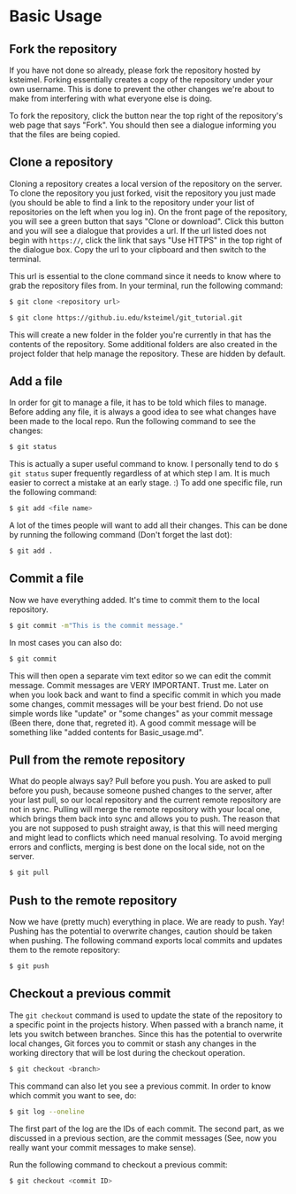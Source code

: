 # Basic Usage

## Fork the repository

If you have not done so already, please fork the repository hosted by ksteimel. Forking essentially creates a copy of the repository under your own username. This is done to prevent the other changes we're about to make from interfering with what everyone else is doing. 

To fork the repository, click the button near the top right of the repository's web page that says "Fork". You should then see a dialogue informing you that the files are being copied. 

## Clone a repository

Cloning a repository creates a local version of the repository on the server. To clone the repository you just forked, visit the repository you just made (you should be able to find a link to the repository under your list of repositories on the left when you log in). On the front page of the repository, you will see a green button that says "Clone or download". Click this button and you will see a dialogue that provides a url. If the url listed does not begin with `https://`, click the link that says "Use HTTPS" in the top right of the dialogue box. Copy the url to your clipboard and then switch to the terminal. 

This url is essential to the clone command since it needs to know where to grab the repository files from. 
In your terminal, run the following command: 

```bash
$ git clone <repository url>
```

```bash
$ git clone https://github.iu.edu/ksteimel/git_tutorial.git
```

This will create a new folder in the folder you're currently in that has the contents of the repository. 
Some additional folders are also created in the project folder that help manage the repository. These are hidden by default. 

## Add a file

In order for git to manage a file, it has to be told which files to manage.
Before adding any file, it is always a good idea to see what changes have been made to the local repo. Run the following command to see the changes:

```bash
$ git status
```
This is actually a super useful command to know. I personally tend to  do `$ git status` super frequently regardless of at which step I am. It is much easier to correct a mistake at an early stage. :)
To add one specific file, run the following command:

```bash
$ git add <file name>
```

A lot of the times people will want to add all their changes. This can be done by running the following command (Don't forget the last dot):

```bash
$ git add .
```

## Commit a file

Now we have everything added. It's time to commit them to the local repository. 

```bash
$ git commit -m"This is the commit message."
```

In most cases you can also do:

```bash
$ git commit
```

This will then open a separate vim text editor so we can edit the commit message.
Commit messages are VERY IMPORTANT. Trust me. Later on when you look back and want to find a specific commit in which you made some changes, commit messages will be your best friend. Do not use simple words like "update" or "some changes" as your commit message (Been there, done that, regreted it). A good commit message will be something like "added contents for Basic_usage.md".

## Pull from the remote repository

What do people always say? Pull before you push.
You are asked to pull before you push, because someone pushed changes to the server, after your last pull, so our local repository and the current remote repository are not in sync. Pulling will merge the remote repository with your local one, which brings them back into sync and allows you to push.
The reason that you are not supposed to push straight away, is that this will need merging and might lead to conflicts which need manual resolving. To avoid merging errors and conflicts, merging is best done on the local side, not on the server.

```bash
$ git pull
```

## Push to the remote repository

Now we have (pretty much) everything in place. We are ready to push. Yay! Pushing has the potential to overwrite changes, caution should be taken when pushing. The following command exports local commits and updates them to the remote repository:

```bash
$ git push
```

## Checkout a previous commit

The `git checkout` command is used to update the state of the repository to a specific point in the projects history. When passed with a branch name, it lets you switch between branches. Since this has the potential to overwrite local changes, Git forces you to commit or stash any changes in the working directory that will be lost during the checkout operation.

```bash
$ git checkout <branch>
```

This command can also let you see a previous commit. In order to know which commit you want to see, do:

```bash
$ git log --oneline
```

The first part of the log are the IDs of each commit. The second part, as we discussed in a previous section, are the commit messages (See, now you really want your commit messages to make sense).

Run the following command to checkout a previous commit:

```bash
$ git checkout <commit ID>
``` 